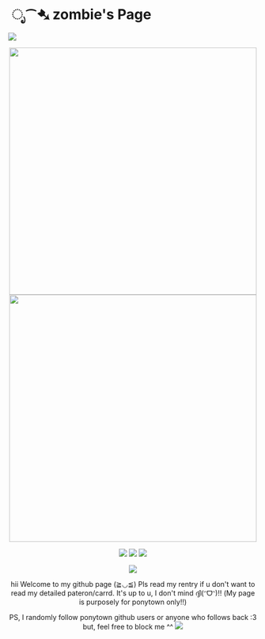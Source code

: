 # ‎ ೃ⁀➷ zombie's Page
  <img src="https://files.catbox.moe/8k4zk4.png"/>
<p align="center">
  <img src="https://cdn.discordapp.com/attachments/1234273549250990172/1249692697342775397/Untitled13_20240610045017.png?ex=66683a85&is=6666e905&hm=2504303143ce113eacf2d0a1c4ddecd8811be825474521fb7d6f84b06bd82c3f&" width="500"/>
 <img src="https://cdn.discordapp.com/attachments/1234273549250990172/1249698165397917799/Untitled14_20240610051331.png?ex=66683f9c&is=6666ee1c&hm=3973376d49f8faa41f97b3026367f7a4e7fef2f8ce6cb31793fe10d1f74cd312&"width="500"/>
  <p align="center">
<img src="https://files.catbox.moe/9tu3gb.gif"/>  <img src="https://files.catbox.moe/9tu3gb.gif"/>  <img src="https://files.catbox.moe/9tu3gb.gif"/>
    <p align="center">
<img src="https://images-wixmp-ed30a86b8c4ca887773594c2.wixmp.com/f/9c3e2b5f-fd8a-4fab-9442-21db53a8af6b/d7uct2w-e6256207-4728-4af2-8e14-0ad3f1a42789.png?token=eyJ0eXAiOiJKV1QiLCJhbGciOiJIUzI1NiJ9.eyJzdWIiOiJ1cm46YXBwOjdlMGQxODg5ODIyNjQzNzNhNWYwZDQxNWVhMGQyNmUwIiwiaXNzIjoidXJuOmFwcDo3ZTBkMTg4OTgyMjY0MzczYTVmMGQ0MTVlYTBkMjZlMCIsIm9iaiI6W1t7InBhdGgiOiJcL2ZcLzljM2UyYjVmLWZkOGEtNGZhYi05NDQyLTIxZGI1M2E4YWY2YlwvZDd1Y3Qydy1lNjI1NjIwNy00NzI4LTRhZjItOGUxNC0wYWQzZjFhNDI3ODkucG5nIn1dXSwiYXVkIjpbInVybjpzZXJ2aWNlOmZpbGUuZG93bmxvYWQiXX0.iUmXO1NsYcYixOJ_bT3_6EDsuQn78Pqt1sxzpIgNFDw"/>
<p align="center" >
  hii Welcome to my github page (≧◡≦) Pls read my rentry if u don't want to read my detailed pateron/carrd. It's up to u, I don't mind ദ്ദി(ᵔᗜᵔ)!!
 (My page is purposely for ponytown only!!) 
 <p align="center" > PS, I randomly follow ponytown github users or anyone who follows back :3 but, feel free to block me ^^
 <img src="https://files.catbox.moe/dkp81z.png"/>
